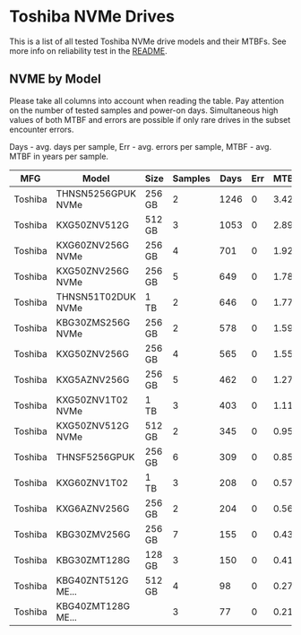 Toshiba NVMe Drives
===================

This is a list of all tested Toshiba NVMe drive models and their MTBFs. See more
info on reliability test in the [README](https://github.com/bsdhw/SMART).

NVME by Model
------------

Please take all columns into account when reading the table. Pay attention on the
number of tested samples and power-on days. Simultaneous high values of both MTBF
and errors are possible if only rare drives in the subset encounter errors.

Days - avg. days per sample,
Err  - avg. errors per sample,
MTBF - avg. MTBF in years per sample.

| MFG       | Model              | Size   | Samples | Days  | Err   | MTBF |
|-----------|--------------------|--------|---------|-------|-------|------|
| Toshiba   | THNSN5256GPUK NVMe | 256 GB | 2       | 1246  | 0     | 3.42   |
| Toshiba   | KXG50ZNV512G       | 512 GB | 3       | 1053  | 0     | 2.89   |
| Toshiba   | KXG60ZNV256G NVMe  | 256 GB | 4       | 701   | 0     | 1.92   |
| Toshiba   | KXG50ZNV256G NVMe  | 256 GB | 5       | 649   | 0     | 1.78   |
| Toshiba   | THNSN51T02DUK NVMe | 1 TB   | 2       | 646   | 0     | 1.77   |
| Toshiba   | KBG30ZMS256G NVMe  | 256 GB | 2       | 578   | 0     | 1.59   |
| Toshiba   | KXG50ZNV256G       | 256 GB | 4       | 565   | 0     | 1.55   |
| Toshiba   | KXG5AZNV256G       | 256 GB | 5       | 462   | 0     | 1.27   |
| Toshiba   | KXG50ZNV1T02 NVMe  | 1 TB   | 3       | 403   | 0     | 1.11   |
| Toshiba   | KXG50ZNV512G NVMe  | 512 GB | 2       | 345   | 0     | 0.95   |
| Toshiba   | THNSF5256GPUK      | 256 GB | 6       | 309   | 0     | 0.85   |
| Toshiba   | KXG60ZNV1T02       | 1 TB   | 3       | 208   | 0     | 0.57   |
| Toshiba   | KXG6AZNV256G       | 256 GB | 2       | 204   | 0     | 0.56   |
| Toshiba   | KBG30ZMV256G       | 256 GB | 7       | 155   | 0     | 0.43   |
| Toshiba   | KBG30ZMT128G       | 128 GB | 3       | 150   | 0     | 0.41   |
| Toshiba   | KBG40ZNT512G ME... | 512 GB | 4       | 98    | 0     | 0.27   |
| Toshiba   | KBG40ZMT128G ME... |        | 3       | 77    | 0     | 0.21   |
